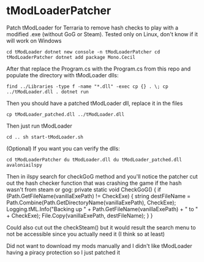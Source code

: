 # tModLoaderPatcher
Patch tModLoader for Terraria to remove hash checks to play with a modified .exe (without GoG or Steam). Tested only on Linux, don't know if it will work on Windows

``
cd tModLoader
dotnet new console -n tModLoaderPatcher
cd tModLoaderPatcher
dotnet add package Mono.Cecil
``

After that replace the Program.cs with the Program.cs from this repo and populate the directory with tModLoader dlls:

``
find ../Libraries -type f -name "*.dll" -exec cp {} . \;
cp ../tModLoader.dll .
dotnet run
``

Then you should have a patched tModLoader dll, replace it in the files

``
cp tModLoader_patched.dll ../tModLoader.dll
``

Then just run tModLoader

``
cd ..
sh start-tModLoader.sh
``

(Optional)
If you want you can verify the dlls:

``
cd tModLoaderPatcher
du tModLoader.dll
du tModLoader_patched.dll
avaloniailspy
``

Then in ilspy search for checkGoG method and you'll notice the patcher cut out the hash checker function that was crashing the game if the hash wasn't from steam or gog:
private static void CheckGoG()
	{
		if (Path.GetFileName(vanillaExePath) != CheckExe)
		{
			string destFileName = Path.Combine(Path.GetDirectoryName(vanillaExePath), CheckExe);
			Logging.tML.Info("Backing up " + Path.GetFileName(vanillaExePath) + " to " + CheckExe);
			File.Copy(vanillaExePath, destFileName);
		}
	}

Could also cut out the checkSteam() but it would result the search menu to not be accessible since you actually need it (I think so at least)

Did not want to download my mods manually and I didn't like tModLoader having a piracy protection so I just patched it
